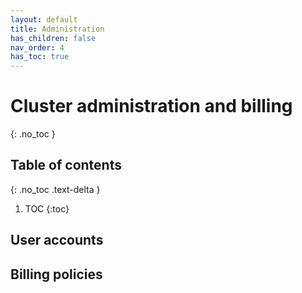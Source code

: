 ```yaml
---
layout: default
title: Administration
has_children: false
nav_order: 4
has_toc: true
---
```

# Cluster administration and billing
{: .no_toc }

## Table of contents
{: .no_toc .text-delta }

1. TOC
{:toc}

## User accounts

## Billing policies



